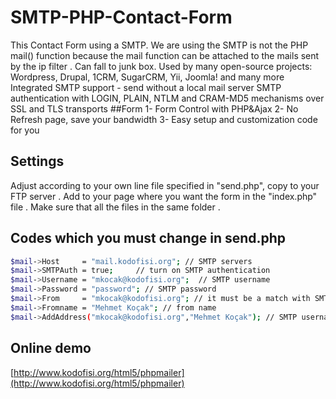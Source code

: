 
# SMTP-PHP-Contact-Form
This Contact Form using a SMTP. We are using the SMTP is not the PHP mail() function because the mail function can be attached to the mails sent by the ip filter . Can fall to junk box.
Used by many open-source projects: Wordpress, Drupal, 1CRM, SugarCRM, Yii, Joomla! and many more Integrated SMTP support - send without a local mail server SMTP authentication with LOGIN, PLAIN, NTLM and CRAM-MD5 mechanisms over SSL and TLS transports
##Form
1- Form Control with PHP&Ajax
2- No Refresh page, save your bandwidth
3- Easy setup and customization code for you

## Settings
Adjust according to your own line file specified in "send.php", copy to your FTP server . Add to your page where you want the form in the "index.php" file . Make sure that all the files in the same folder .

## Codes which you must change in send.php
```bash
$mail->Host     = "mail.kodofisi.org"; // SMTP servers
$mail->SMTPAuth = true;     // turn on SMTP authentication
$mail->Username = "mkocak@kodofisi.org";  // SMTP username
$mail->Password = "password"; // SMTP password
$mail->From     = "mkocak@kodofisi.org"; // it must be a match with SMTP username
$mail->Fromname = "Mehmet Koçak"; // from name
$mail->AddAddress("mkocak@kodofisi.org","Mehmet Koçak"); // SMTP username , Name Surname
```

## Online demo
[http://www.kodofisi.org/html5/phpmailer](http://www.kodofisi.org/html5/phpmailer)
